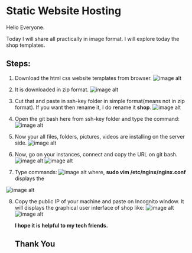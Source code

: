 # Static Website Hosting
Hello Everyone.

Today I will share all practically in image format. I will explore today the shop templates.

## Steps:
1. Download the html css website templates from browser.
![image alt](https://github.com/prakash250704/prakashgore/blob/main/ss10.png?raw=true)

2. It is downloaded in zip format.
![image alt](https://github.com/prakash250704/prakashgore/blob/main/ss11.png?raw=true)

3. Cut that and paste in ssh-key folder in simple format(means not in zip format). If you want then rename it, I do rename it **shop**.
![image alt](https://github.com/prakash250704/prakashgore/blob/main/ss12.png?raw=true)

4. Open the git bash here from ssh-key folder and type the command:
![image alt](https://github.com/prakash250704/prakashgore/blob/main/ss4.png?raw=true)

5. Now your all files, folders, pictures, videos are installing on the server side.
![image alt](https://github.com/prakash250704/prakashgore/blob/main/ss5.png?raw=true)

6. Now, go on your instances, connect and copy the URL on git bash.
![image alt](https://github.com/prakash250704/prakashgore/blob/main/ss2(1).png?raw=true)
![image alt](https://github.com/prakash250704/prakashgore/blob/main/ss3.png?raw=true)

7. Type commands:
![image alt](https://github.com/prakash250704/prakashgore/blob/main/ss9.png?raw=true)
where, **sudo vim /etc/nginx/nginx.conf** displays the

![image alt](https://github.com/prakash250704/prakashgore/blob/main/ss7(1).png?raw=true)

8. Copy the public IP of your machine and paste on Incognito window. It will displays the graphical user interface of shop like:
![image alt](https://github.com/prakash250704/prakashgore/blob/main/ss8.png?raw=true)
![image alt](https://github.com/prakash250704/prakashgore/blob/main/ss13.png?raw=true)

    **I hope it is helpful to my tech friends.**
    ## Thank You



